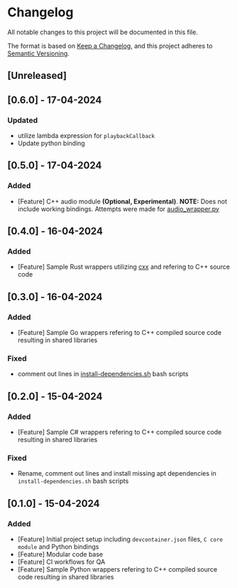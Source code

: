 # Changelog

All notable changes to this project will be documented in this file.

The format is based on [Keep a Changelog](https://keepachangelog.com/en/1.0.0/),
and this project adheres to [Semantic Versioning](https://semver.org/spec/v2.0.0.html).

## [Unreleased]

## [0.6.0] - 17-04-2024

### Updated

- utilize lambda expression for `playbackCallback`
- Update python binding

## [0.5.0] - 17-04-2024

### Added

- [Feature] C++ audio module **(Optional, Experimental)**. **NOTE:** Does not include working bindings. Attempts were made for [audio_wrapper.py](./bindings/python/audio_wrapper.py)

## [0.4.0] - 16-04-2024

### Added

- [Feature] Sample Rust wrappers utilizing [cxx](https://crates.io/crates/cxx) and refering to C++ source code

## [0.3.0] - 16-04-2024

### Added

- [Feature] Sample Go wrappers refering to C++ compiled source code resulting in shared libraries

### Fixed 

- comment out lines in [install-dependencies.sh](.devcontainer/go/scripts/install-dependencies.sh) bash scripts

## [0.2.0] - 15-04-2024

### Added

- [Feature] Sample C# wrappers refering to C++ compiled source code resulting in shared libraries

### Fixed 

- Rename, comment out lines and install missing apt dependencies in `install-dependencies.sh` bash scripts

## [0.1.0] - 15-04-2024

### Added

- [Feature] Initial project setup including `devcontainer.json` files, `C core module` and Python bindings
- [Feature] Modular code base
- [Feature] CI workflows for QA
- [Feature] Sample Python wrappers refering to C++ compiled source code   resulting in shared libraries 